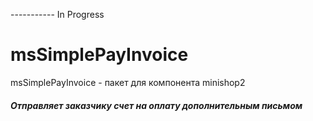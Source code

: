 ----------- In Progress 

# msSimplePayInvoice

msSimplePayInvoice - пакет для компонента minishop2


##### Отправляет заказчику счет на оплату дополнительным письмом


